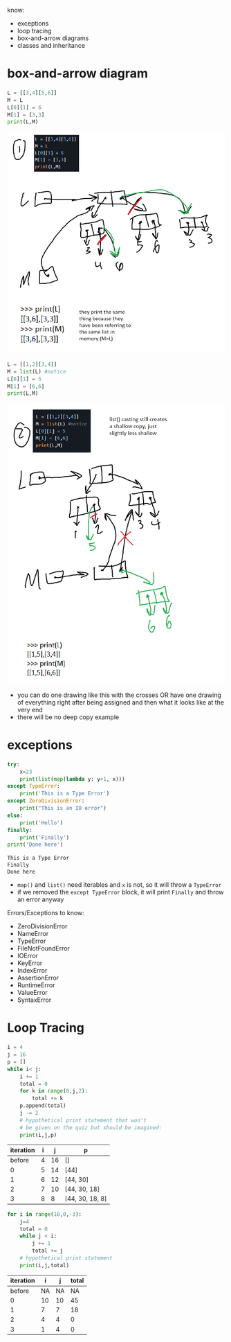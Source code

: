 know:
- exceptions
- loop tracing
- box-and-arrow diagrams
- classes and inheritance

# box-and-arrow diagram
```py
L = [[3,4][5,6]]
M = L
L[0][1] = 6
M[1] = [3,3]
print(L,M)
```
![box-and-arrow diagram for that code](image-7.png)

```py
L = [[1,2][3,4]]
M = list(L) #notice
L[0][1] = 5
M[1] = [6,6]
print(L,M)
```
![box-and-arrow diagram for that code](image-8.png)
- you can do one drawing like this with the crosses OR have one drawing of everything right after being assigned and then what it looks like at the very end
- there will be no deep copy example

# exceptions
```py
try:
    x=23
    print(list(map(lambda y: y+1, x)))
except TypeError:
    print('This is a Type Error')
except ZeroDivisionError:
    print("This is an IO error")
else:
    print('Hello')
finally:
    print('Finally')
print('Done here')
```
```
This is a Type Error
Finally
Done here
```
- `map()` and `list()` need iterables and `x` is not, so it will throw a `TypeError`
- if we removed the `except TypeError` block, it will print `Finally` and throw an error anyway

Errors/Exceptions to know:
- ZeroDivisionError
- NameError
- TypeError
- FileNotFoundError
- IOError
- KeyError
- IndexError
- AssertionError
- RuntimeError
- ValueError
- SyntaxError

# Loop Tracing
```py
i = 4
j = 16
p = []
while i< j:
    i += 1
    total = 0
    for k in range(8,j,2):
        total += k
    p.append(total)
    j -= 2
    # hypothetical print statement that won't
    # be given on the quiz but should be imagined:
    print(i,j,p)
```
| iteration | i | j  | p               |
| --------- | - | -- | --------------- |
| before    | 4 | 16 | []              |
| 0         | 5 | 14 | [44]            |
| 1         | 6 | 12 | [44, 30]        |
| 2         | 7 | 10 | [44, 30, 18]    |
| 3         | 8 | 8  | [44, 30, 18, 8] |

```py
for i in range(10,0,-3):
    j=4
    total = 0
    while j < i:
        j += 1
        total += j
    # hypothetical print statement
    print(i,j,total)
```
| iteration | i  | j  | total |
| --------- | -- | -- | ----- |
| before    | NA | NA | NA    |
| 0         | 10 | 10 | 45    |
| 1         | 7  | 7  | 18    |
| 2         | 4  | 4  | 0     |
| 3         | 1  | 4  | 0     |